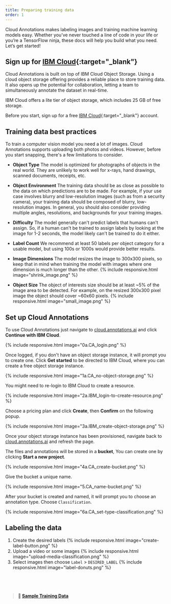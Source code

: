 ```yaml
---
title: Preparing training data
order: 1
---
```


Cloud Annotations makes labeling images and training machine learning models easy.
Whether you’ve never touched a line of code in your life or you’re a TensorFlow ninja, these docs will help you build what you need.
Let’s get started!

## Sign up for [IBM Cloud](https://ibm.biz/cloud-annotations-sign-up){:target="\_blank"}

Cloud Annotations is built on top of IBM Cloud Object Storage.
Using a cloud object storage offering provides a reliable place to store training data.
It also opens up the potential for collaboration, letting a team to simultaneously annotate the dataset in real-time.

IBM Cloud offers a lite tier of object storage, which includes 25 GB of free storage.

Before you start, sign up for a free [IBM Cloud](https://ibm.biz/cloud-annotations-dashboard){:target="\_blank"} account.

## Training data best practices

To train a computer vision model you need a lot of images.
Cloud Annotations supports uploading both photos and videos.
However, before you start snapping, there's a few limitations to consider.

<!-- markdown list doesn't support include -->
<ul>
  <li>
    <p>
      <strong>Object Type</strong> The model is optimized for photographs of objects in the real world. They are unlikely to work well for x-rays, hand drawings, scanned documents, receipts, etc.
    </p>
  </li>
  <li>
    <p>
      <strong>Object Environment</strong> The training data should be as close as possible to the data on which predictions are to be made. For example, if your use case involves blurry and low-resolution images (such as from a security camera), your training data should be composed of blurry, low-resolution images. In general, you should also consider providing multiple angles, resolutions, and backgrounds for your training images.
    </p>
  </li>
  <li>
    <p>
      <strong>Difficulty</strong> The model generally can't predict labels that humans can't assign. So, if a human can't be trained to assign labels by looking at the image for 1-2 seconds, the model likely can't be trained to do it either.
    </p>
  </li>
  <li>
    <p>
      <strong>Label Count</strong> We recommend at least 50 labels per object category for a usable model, but using 100s or 1000s would provide better results.
    </p>
  </li>
  <li>
    <p>
      <strong>Image Dimensions</strong> The model resizes the image to 300x300 pixels, so keep that in mind when training the model with images where one dimension is much longer than the other.
      {% include responsive.html image="shrink_image.png" %}
    </p>
  </li>
  <li>
    <p>
      <strong>Object Size</strong> The object of interests size should be at least ~5% of the image area to be detected. For example, on the resized 300x300 pixel image the object should cover ~60x60 pixels.
      {% include responsive.html image="small_image.png" %}
    </p>
  </li>
</ul>

## Set up Cloud Annotations

To use Cloud Annotations just navigate to [cloud.annotations.ai](https://cloud.annotations.ai) and click **Continue with IBM Cloud**.

{% include responsive.html image="0a.CA_login.png" %}

Once logged, if you don't have an object storage instance, it will prompt you to create one. Click **Get started** to be directed to IBM Cloud, where you can create a free object storage instance.

{% include responsive.html image="1a.CA_no-object-storage.png" %}

You might need to re-login to IBM Cloud to create a resource.

{% include responsive.html image="2a.IBM_login-to-create-resource.png" %}

Choose a pricing plan and click **Create**, then **Confirm** on the following popup.

{% include responsive.html image="3a.IBM_create-object-storage.png" %}

Once your object storage instance has been provisioned, navigate back to [cloud.annotations.ai](https://cloud.annotations.ai) and refresh the page.

The files and annotations will be stored in a **bucket**, You can create one by clicking **Start a new project**.

{% include responsive.html image="4a.CA_create-bucket.png" %}

Give the bucket a unique name.

{% include responsive.html image="5.CA_name-bucket.png" %}

After your bucket is created and named, it will prompt you to choose an annotation type. Choose `Classification`.

{% include responsive.html image="6a.CA_set-type-classification.png" %}

## Labeling the data

<!-- markdown list doesn't support include -->
<ol>
  <li>Create the desired labels
  {% include responsive.html image="create-label-button.png" %}
  </li>
  <li>Upload a video or some images
  {% include responsive.html image="upload-media-classification.png" %}
  </li>
  <li>Select images then choose <code class="highlighter-rouge">Label</code> > <code class="highlighter-rouge">DESIRED_LABEL</code>
  {% include responsive.html image="label-donuts.png" %}
  </li>
</ol>

## &nbsp;

> **📁 [Sample Training Data](https://github.com/cloud-annotations/training/releases/download/v1.2.30/coffee-donuts.zip)**
